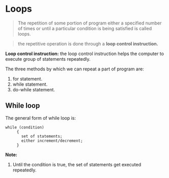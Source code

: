 # Loops


> The repetition of some portion of program either a specified number of times or until a particular condition is being satisfied is called loops.

> the repetitive operation is done through a **loop control instruction.**

**Loop control instruction:** the loop control instruction helps the computer to execute group of statements repeatedly.

The three methods by which we can repeat a part of program are:

1. for statement.
2. while statement.
3. do-while statement.


## While loop

The general form of while loop is:

```
while (condition)
     {
       set of statements;
       either increment/decrement;
     }
```     

**Note:**

1. Until the condition is true, the set of statements get executed repeatedly.
